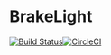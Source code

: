 # BrakeLight
[![Build Status](https://travis-ci.org/KennethYo/BrakeLight.svg?branch=master)](https://travis-ci.org/KennethYo/BrakeLight)[![CircleCI](https://circleci.com/gh/KennethYo/BrakeLight/tree/master.svg?style=svg)](https://circleci.com/gh/KennethYo/BrakeLight/tree/master)